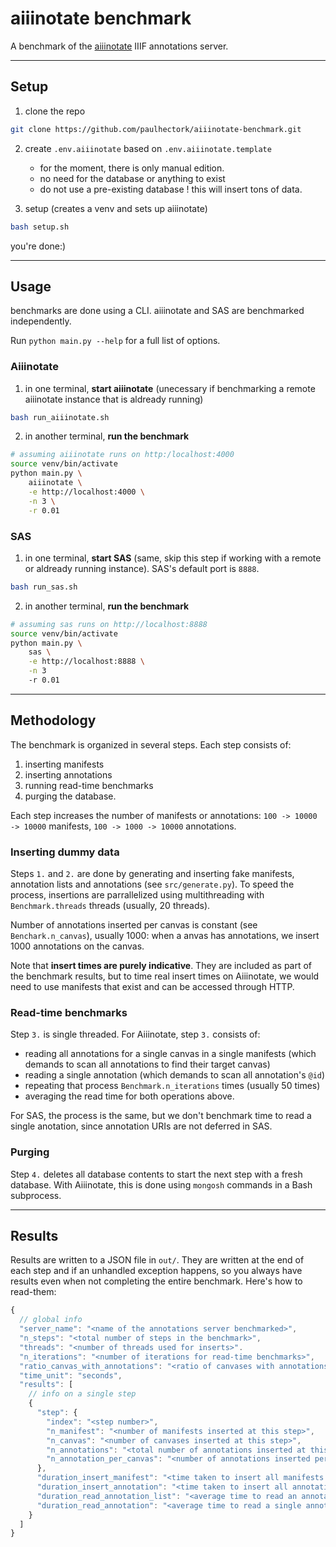 # aiiinotate benchmark

A benchmark of the [aiiinotate](github.com/Aikon-platform/aiiinotate/) IIIF annotations server.

---

## Setup

1. clone the repo

```bash
git clone https://github.com/paulhectork/aiiinotate-benchmark.git
```

2. create `.env.aiiinotate` based on `.env.aiiinotate.template` 
    - for the moment, there is only manual edition. 
    - no need for the database or anything to exist
    - do not use a pre-existing database ! this will insert tons of data.

3. setup (creates a venv and sets up aiiinotate)

```bash
bash setup.sh
```

you're done:)

---

## Usage

benchmarks are done using a CLI. aiiinotate and SAS are benchmarked independently.

Run `python main.py --help` for a full list of options.

### Aiiinotate

1. in one terminal, **start aiiinotate** (unecessary if benchmarking a remote aiiinotate instance that is aldready running)

```bash
bash run_aiiinotate.sh
```

2. in another terminal, **run the benchmark**

```bash
# assuming aiiinotate runs on http:/localhost:4000
source venv/bin/activate
python main.py \
    aiiinotate \
    -e http://localhost:4000 \
    -n 3 \
    -r 0.01
```

### SAS

1. in one terminal, **start SAS** (same, skip this step if working with a remote or aldready running instance). SAS's default port is `8888`.

```bash
bash run_sas.sh
```

2. in another terminal, **run the benchmark**

```bash
# assuming sas runs on http://localhost:8888
source venv/bin/activate
python main.py \
    sas \
    -e http://localhost:8888 \
    -n 3
    -r 0.01
```

---

## Methodology

The benchmark is organized in several steps. Each step consists of:

1. inserting manifests
2. inserting annotations
3. running read-time benchmarks
4. purging the database.

Each step increases the number of manifests or annotations: `100 -> 10000 -> 10000` manifests, `100 -> 1000 -> 10000` annotations.

### Inserting dummy data

Steps `1.` and `2.` are done by generating and inserting fake manifests, annotation lists and annotations (see `src/generate.py`). To speed the process, insertions are parrallelized using multithreading with `Benchmark.threads` threads (usually, 20 threads).

Number of annotations inserted per canvas is constant (see `Benchark.n_canvas`), usually 1000: when a anvas has annotations, we insert 1000 annotations on the canvas.

Note that **insert times are purely indicative**. They are included as part of the benchmark results, but to time real insert times on Aiiinotate, we would need to use manifests that exist and can be accessed through HTTP.

### Read-time benchmarks

Step `3.` is single threaded. For Aiiinotate, step `3.` consists of:
- reading all annotations for a single canvas in a single manifests (which demands to scan all annotations to find their target canvas)
- reading a single annotation (which demands to scan all annotation's `@id`)
- repeating that process `Benchmark.n_iterations` times (usually 50 times)
- averaging the read time for both operations above.

For SAS, the process is the same, but we don't benchmark time to read a single anotation, since annotation URIs are not deferred in SAS.

### Purging

Step `4.` deletes all database contents to start the next step with a fresh database. With Aiiinotate, this is done using `mongosh` commands in a Bash subprocess.

---

## Results

Results are written to a JSON file in `out/`. They are written at the end of each step and if an unhandled exception happens, so you always have results even when not completing the entire benchmark. Here's how to read-them:

```js
{
  // global info
  "server_name": "<name of the annotations server benchmarked>",
  "n_steps": "<total number of steps in the benchmark>",
  "threads": "<number of threads used for inserts>".
  "n_iterations": "<number of iterations for read-time benchmarks>",
  "ratio_canvas_with_annotations": "<ratio of canvases with annotations to canvases without annotations, on a scale of 0..1>",
  "time_unit": "seconds",
  "results": [
    // info on a single step
    {
      "step": {
        "index": "<step number>",
        "n_manifest": "<number of manifests inserted at this step>",
        "n_canvas": "<number of canvases inserted at this step>",
        "n_annotations": "<total number of annotations inserted at this step>",
        "n_annotation_per_canvas": "<number of annotations inserted per canvas with annotations>",
      },
      "duration_insert_manifest": "<time taken to insert all manifests in all threads>",
      "duration_insert_annotation": "<time taken to insert all annotations in all threads>",
      "duration_read_annotation_list": "<average time to read an annotation list>",
      "duration_read_annotation": "<average time to read a single annotation>",
    }
  ]
}
```
